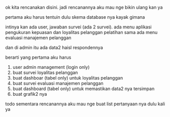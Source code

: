 ok kita rencanakan disini. jadi rencanannya aku mau nge bikin ulang kan ya

pertama aku harus tentuin dulu skema database nya kayak gimana

intinya kan ada user, jawaban survei (ada 2 survei). ada menu aplikasi pengukuran kepuasan dan loyalitas pelanggan pelatihan sama ada menu evaluasi manajemen pelanggan

dan di admin itu ada data2 haisl respondennya 

berarti yang pertama aku harus
1. user admin management (login only)
2. buat survei loyalitas pelanggan
3. buat dashboar (tabel only) untuk loyalitas pelanggan
4. buat survei evaluasi manajemen pelanggan
5. buat dashboard (tabel only) untuk memastikan data2 nya tersimpan
6. buat grafik2 nya

todo sementara
rencanannya aku mau nge buat list pertanyaan nya dulu kali ya